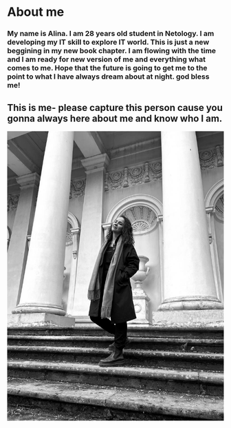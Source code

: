 #  About me
  ### My name is Alina. I am 28 years old student in Netology. I am developing my IT skill to explore IT world. This is just a new beggining in my new book chapter. I am flowing with the time and I am ready for new version of me and everything what comes to me. Hope that the future is going to get me to the point to what I have always dream about at night. god bless me!
  ## This is me- please capture this person cause you gonna always here about me and know who I am. 
![](photo_2025-07-11_14-59-18.jpg)